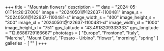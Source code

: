 +++
title = "Mountain flowers"
description = ""
date = "2024-05-01T14:26:37.000"
image = "20240501@122637-1100481"
image_s = "20240501@122637-1100481-s"
image_width_s = "400"
image_height_s = "300"
image_xl = "20240501@122637-1100481-xl"
image_width_xl = "1000"
image_height_xl = "751"
gps_latitude = "43.4918209333333"
gps_longitude = "12.6686729166667"
phototags = [ "Europe", "Frontone", "Italy", "Marche", "Mount Catria", "Pesaro - Urbino", "flower", "morning", "spring" ]
galleries = [ "" ]
+++
